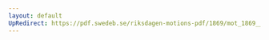 ```yaml
---
layout: default
UpRedirect: https://pdf.swedeb.se/riksdagen-motions-pdf/1869/mot_1869__ak__00209/mot_1869__ak__00209_003.pdf
---
```

